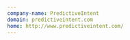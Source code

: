 ```yaml
---
company-name: PredictiveIntent
domain: predictiveintent.com
home: http://www.predictiveintent.com/
---
```




